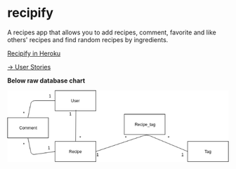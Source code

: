 # recipify
A recipes app that allows you to add recipes, comment, favorite and like others' recipes and find random recipes by ingredients.

[Recipify in Heroku](https://recipify-it.herokuapp.com)

[-> User Stories](/documentation/user_stories.md)

__Below raw database chart__

![Raw Database Chart](/documentation/db_chart.png)